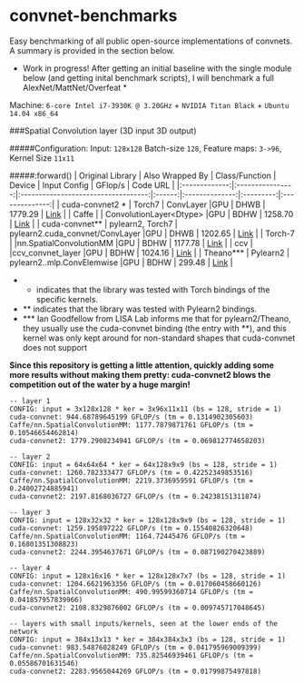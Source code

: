 convnet-benchmarks
==================

Easy benchmarking of all public open-source implementations of convnets.
A summary is provided in the section below.

* Work in progress! After getting an initial baseline with the single module below (and getting inital benchmark scripts), I will benchmark a full AlexNet/MattNet/Overfeat *

Machine: `6-core Intel i7-3930K @ 3.20GHz` + `NVIDIA Titan Black` + `Ubuntu 14.04 x86_64`

###Spatial Convolution layer (3D input 3D output)


#####Configuration: Input: `128x128` Batch-size `128`, Feature maps: `3->96`,  Kernel Size `11x11`

#####:forward()
| Original Library         | Also Wrapped By | Class/Function                      | Device | Input Config   | GFlop/s   | Code URL       |
|:-------------:|:----------------:|:-----------------------------------:|:------:|:--------------:|:---------:|:--------------:|
| cuda-convnet2 *    |  Torch7          | ConvLayer                           |GPU     | DHWB           | 1779.29 | [Link](https://github.com/soumith/cuda-convnet2.torch/blob/master/cudaconv3/src/filter_acts.cu) |
| Caffe              |                  | ConvolutionLayer\<Dtype>            |GPU     | BDHW           | 1258.70 | [Link](https://github.com/BVLC/caffe/blob/master/src/caffe/layers/conv_layer.cu) |
| cuda-convnet**     | pylearn2, Torch7 | pylearn2.cuda_convnet/ConvLayer     |GPU     | DHWB           | 1202.65 | [Link](https://github.com/lisa-lab/pylearn2/blob/master/pylearn2/sandbox/cuda_convnet/filter_acts.cu) |
| Torch-7            |                  |nn.SpatialConvolutionMM             |GPU     | BDHW           | 1177.78 | [Link](https://github.com/torch/cunn/blob/master/SpatialConvolutionMM.cu) |
| ccv                |                  |ccv_convnet_layer                   |GPU     | BDHW           | 1024.16 | [Link](https://github.com/liuliu/ccv/blob/unstable/lib/cuda/cwc_convnet.cu) |
| Theano*** | Pylearn2 | pylearn2..mlp.ConvElemwise    |GPU     | BDHW           | 299.48  | [Link](https://github.com/lisa-lab/pylearn2/blob/master/pylearn2/models/mlp.py#L3080) |


* * indicates that the library was tested with Torch bindings of the specific kernels.
* ** indicates that the library was tested with Pylearn2 bindings. 
* *** Ian Goodfellow from LISA Lab informs me that for pylearn2/Theano, they usually use the cuda-convnet binding (the entry with **), and this kernel was only kept around for non-standard shapes that cuda-convnet does not support

**Since this repository is getting a little attention, quickly adding some more results without making them pretty:
cuda-convnet2 blows the competition out of the water by a huge margin!**
```
-- layer 1
CONFIG: input = 3x128x128 * ker = 3x96x11x11 (bs = 128, stride = 1)
cuda-convnet: 944.68789645199 GFLOP/s (tm = 0.1314902305603)
Caffe/nn.SpatialConvolutionMM: 1177.7879871761 GFLOP/s (tm = 0.10546654462814)
cuda-convnet2: 1779.2908234941 GFLOP/s (tm = 0.069812774658203)

-- layer 2
CONFIG: input = 64x64x64 * ker = 64x128x9x9 (bs = 128, stride = 1)
cuda-convnet: 1260.782333477 GFLOP/s (tm = 0.42252349853516)
Caffe/nn.SpatialConvolutionMM: 2219.3736959591 GFLOP/s (tm = 0.24002724885941)
cuda-convnet2: 2197.8168036727 GFLOP/s (tm = 0.24238151311874)

-- layer 3
CONFIG: input = 128x32x32 * ker = 128x128x9x9 (bs = 128, stride = 1)
cuda-convnet: 1259.195897222 GFLOP/s (tm = 0.15540826320648)
Caffe/nn.SpatialConvolutionMM: 1164.72445476 GFLOP/s (tm = 0.16801351308823)  
cuda-convnet2: 2244.3954637671 GFLOP/s (tm = 0.087190270423889)

-- layer 4
CONFIG: input = 128x16x16 * ker = 128x128x7x7 (bs = 128, stride = 1)
cuda-convnet: 1204.6621963356 GFLOP/s (tm = 0.017060458660126)
Caffe/nn.SpatialConvolutionMM: 490.99599360714 GFLOP/s (tm = 0.041857957839966)
cuda-convnet2: 2108.8329876002 GFLOP/s (tm = 0.009745717048645)

-- layers with small inputs/kernels, seen at the lower ends of the network
CONFIG: input = 384x13x13 * ker = 384x384x3x3 (bs = 128, stride = 1)
cuda-convnet: 983.54876028249 GFLOP/s (tm = 0.041795969009399)
Caffe/nn.SpatialConvolutionMM: 735.82546939461 GFLOP/s (tm = 0.05586701631546)
cuda-convnet2: 2283.9565044269 GFLOP/s (tm = 0.01799875497818)
```
